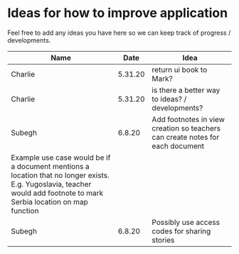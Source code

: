 # Ideas for how to improve application

Feel free to add any ideas you have here so we can keep track of progress / developments.

| Name | Date | Idea |
| ------ | ------ | ------ |
| Charlie | 5.31.20 | return ui book to Mark? |
| Charlie | 5.31.20 | is there a better way to ideas? / developments? |
| Subegh  | 6.8.20  | Add footnotes in view creation so teachers can create notes for each document
                      Example use case would be if a document mentions a location that no longer exists. E.g. Yugoslavia, teacher would                         add footnote to mark Serbia location on map function |
| Subegh  | 6.8.20  | Possibly use access codes for sharing stories
                      
